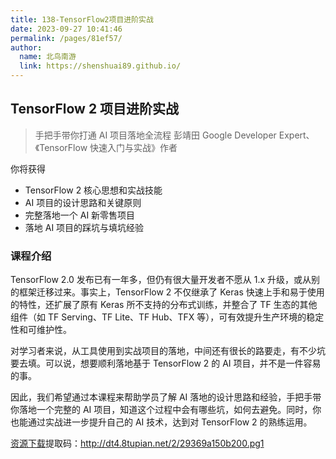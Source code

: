 ```yaml
---
title: 138-TensorFlow2项目进阶实战
date: 2023-09-27 10:41:46
permalink: /pages/81ef57/
author: 
  name: 北鸟南游
  link: https://shenshuai89.github.io/
---
```

## TensorFlow 2 项目进阶实战
> 手把手带你打通 AI 项目落地全流程
> 彭靖田  Google Developer Expert、《TensorFlow 快速入门与实战》作者

你将获得
- TensorFlow 2 核心思想和实战技能
- AI 项目的设计思路和关键原则
- 完整落地一个 AI 新零售项目
- 落地 AI 项目的踩坑与填坑经验

### 课程介绍

TensorFlow 2.0 发布已有一年多，但仍有很大量开发者不愿从 1.x 升级，或从别的框架迁移过来。事实上，TensorFlow 2 不仅继承了 Keras 快速上手和易于使用的特性，还扩展了原有 Keras 所不支持的分布式训练，并整合了 TF 生态的其他组件（如 TF Serving、TF Lite、TF Hub、TFX 等），可有效提升生产环境的稳定性和可维护性。

对学习者来说，从工具使用到实战项目的落地，中间还有很长的路要走，有不少坑要去填。可以说，想要顺利落地基于 TensorFlow 2 的 AI 项目，并不是一件容易的事。

因此，我们希望通过本课程来帮助学员了解 AI 落地的设计思路和经验，手把手带你落地一个完整的 AI 项目，知道这个过程中会有哪些坑，如何去避免。同时，你也能通过实战进一步提升自己的 AI 技术，达到对 TensorFlow 2 的熟练运用。

[资源下载](https://www.aliyundrive.com/s/JYqQzdBH7Sv)提取码：http://dt4.8tupian.net/2/29369a150b200.pg1